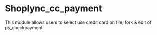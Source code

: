 # Shoplync_cc_payment
This module allows users to select use credit card on file, fork &amp; edit of ps_checkpayment
